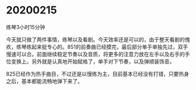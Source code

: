 # 20200215

练琴3小时15分钟

今天就只做了两件事情，练琴以及看剧。今天效率还是可以的，由于整天看剧的愧疚，练琴练起来挺专心的。851的前奏曲已经摸完，最后部分单手单独先过，双手慢速可以合。前面继续稳定节奏以及音质，将更多的注意力放在左手以及右手的手位变换上。另外就是认真地开始赋格了，单手对下节奏，以及弹顺装饰音。

825已经作为热手曲目，不过还是以慢练为主，目前基本已经没有打错，只要热身之后，基本都能流畅地弹下来了。
